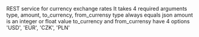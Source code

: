 REST service for currency exchange rates
It takes 4 required arguments
type, amount, to_currency, from_currensy
type always equals json
amount is an integer or float value
to_currency and from_currensy have 4 options 'USD', 'EUR', 'CZK', 'PLN'
